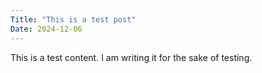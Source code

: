 ```yaml
---
Title: "This is a test post"
Date: 2024-12-06
---
```

This is a test content. I am writing it for the sake of testing.

